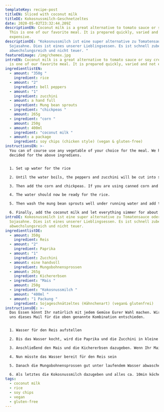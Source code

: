 ```yaml
---
templateKey: recipe-post
titleEN: Sliced with coconut milk
titleDE: Kokosnussmilch-Geschnetzeltes
date: 2020-05-02T23:32:44.209Z
descriptionEN: Coconut milk is a great alternative to tomato sauce or soy cream.
  This is one of our favorite meal. It is prepared quickly, varied and not
  expensive.
descriptionDE: "Kokosnussmilch ist eine super alternative zu Tomatensauce oder
  Sojasahne. Dies ist eines unserer Lieblingsessen. Es ist schnell zubereitet,
  abwechslungsreich und nicht teuer. "
featuredimage: /img/chemex.jpg
introEN: Coconut milk is a great alternative to tomato sauce or soy cream. This
  is one of our favorite meal. It is prepared quickly, varied and not expensive.
ingredientlistEN:
  - amount: "350g "
    ingredient: rice
  - amount: "2"
    ingredient: bell peppers
  - amount: "1"
    ingredient: zucchini
  - amount: a hand full
    ingredient: Mung bean sprouts
  - ingredient: "chickpeas "
    amount: 265g
  - ingredient: "corn "
    amount: 250g
  - amount: 400ml
    ingredient: "coconut milk "
  - amount: a package
    ingredient: soy chips (chicken style) (vegan & gluten-free)
instructionsEN: >-
  You can of course use any vegetable of your choice for the meal. We have
  decided for the above ingrediens.


  1. Set up water for the rice

  2. Until the water boils, the peppers and zucchini will be cut into small cubes and sautéed in a pan.

  3. Then add the corn and chickpeas. If you are using canned corn and chickpeas, rinse them briefly under running water. Braise everything together in the pan.

  4. The water should now be ready for the rice.

  5. Then wash the mung bean sprouts well under running water and add them to the pan.

  6. Finally, add the coconut milk and let everything simmer for about 10 mnutes, season with spices of your choice.
introDE: Kokosnussmilch ist eine super alternative zu Tomatensauce oder
  Sojasahne. Dies ist eines unserer Lieblingsessen. Es ist schnell zubereitet,
  abwechslungsreich und nicht teuer.
ingredientlistDE:
  - amount: 350g
    ingredient: Reis
  - amount: "2"
    ingredient: Paprika
  - amount: "1"
    ingredient: Zucchini
  - amount: eine handvoll
    ingredient: Mungobohnensprossen
  - amount: 265g
    ingredient: Kichererbsen
  - ingredient: "Mais "
    amount: 250g
  - ingredient: "Kokosnussmilch "
    amount: "400ml "
  - amount: "1 Packung "
    ingredient: Sojageschnätzeltes (Hähnchenart) (vegan& glutenfrei)
instructionsDE: >-
  Das Essen könnt Ihr natürlich mit jedem Gemüse Eurer Wahl machen. Wir haben
  uns dieses Mail für die oben genannte Kombination entschieden. 


  1. Wasser für den Reis aufstellen

  2. Bis das Wasser kocht, wird die Paprika und die Zucchini in kleine Würfel schneiden und in der Pfanne andünsten. 

  3. Anschließend den Mais und die Kichererbsen dazugeben. Wenn Ihr Mais und Kichererbsen aus der Dose verwendet, kurz unter laufendem Wasser abspülen. Alles zusammen in der Pfanne dünsten lassen.

  4. Nun müsste das Wasser bereit für den Reis sein

  5. Danach die Mungobohnensprossen gut unter laufendem Wasser abwaschen und ebenfalls in die Pfanne geben. 

  6. Als letztes die Kokosnussmilch dazugeben und alles ca. 10min köcheln lassen, mit Gewürzen eurer Wahl abschmecken.
tags:
  - coconut milk
  - rice
  - soy chips
  - vegan
  - gluten-free
---
```


